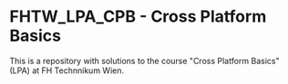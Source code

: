 # FHTW_LPA_CPB - Cross Platform Basics

This is a repository with solutions to the course "Cross Platform Basics" (LPA) at FH Technnikum Wien.
